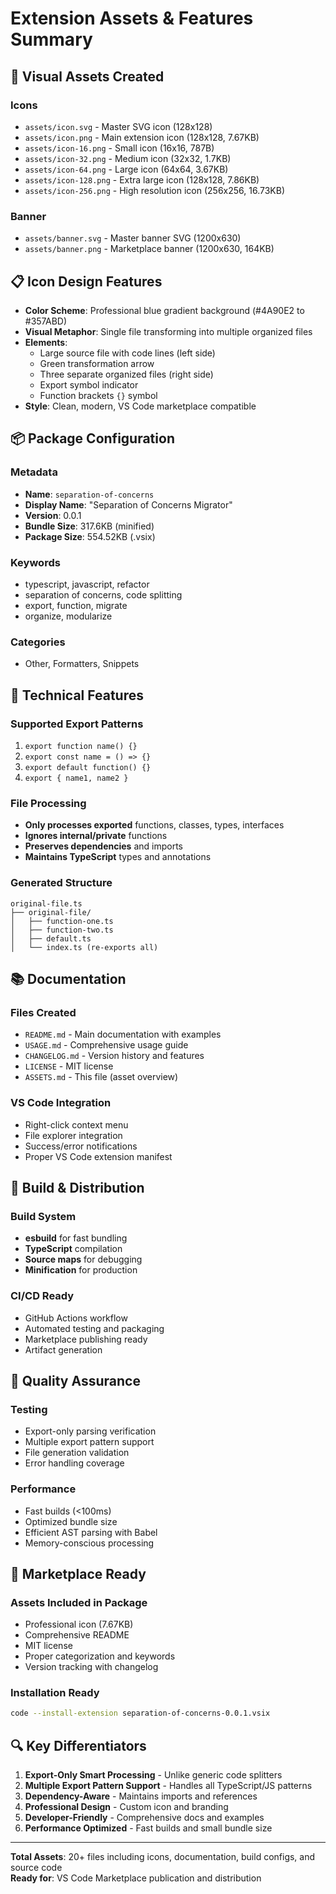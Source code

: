 # Extension Assets & Features Summary

## 🎨 Visual Assets Created

### Icons
- `assets/icon.svg` - Master SVG icon (128x128)
- `assets/icon.png` - Main extension icon (128x128, 7.67KB)
- `assets/icon-16.png` - Small icon (16x16, 787B)
- `assets/icon-32.png` - Medium icon (32x32, 1.7KB)
- `assets/icon-64.png` - Large icon (64x64, 3.67KB)
- `assets/icon-128.png` - Extra large icon (128x128, 7.86KB)
- `assets/icon-256.png` - High resolution icon (256x256, 16.73KB)

### Banner
- `assets/banner.svg` - Master banner SVG (1200x630)
- `assets/banner.png` - Marketplace banner (1200x630, 164KB)

## 📋 Icon Design Features
- **Color Scheme**: Professional blue gradient background (#4A90E2 to #357ABD)
- **Visual Metaphor**: Single file transforming into multiple organized files
- **Elements**:
  - Large source file with code lines (left side)
  - Green transformation arrow
  - Three separate organized files (right side)
  - Export symbol indicator
  - Function brackets `{}` symbol
- **Style**: Clean, modern, VS Code marketplace compatible

## 📦 Package Configuration

### Metadata
- **Name**: `separation-of-concerns`
- **Display Name**: "Separation of Concerns Migrator"
- **Version**: 0.0.1
- **Bundle Size**: 317.6KB (minified)
- **Package Size**: 554.52KB (.vsix)

### Keywords
- typescript, javascript, refactor
- separation of concerns, code splitting
- export, function, migrate
- organize, modularize

### Categories
- Other, Formatters, Snippets

## 🔧 Technical Features

### Supported Export Patterns
1. `export function name() {}`
2. `export const name = () => {}`
3. `export default function() {}`
4. `export { name1, name2 }`

### File Processing
- **Only processes exported** functions, classes, types, interfaces
- **Ignores internal/private** functions
- **Preserves dependencies** and imports
- **Maintains TypeScript** types and annotations

### Generated Structure
```
original-file.ts
├── original-file/
│   ├── function-one.ts
│   ├── function-two.ts
│   ├── default.ts
│   └── index.ts (re-exports all)
```

## 📚 Documentation

### Files Created
- `README.md` - Main documentation with examples
- `USAGE.md` - Comprehensive usage guide
- `CHANGELOG.md` - Version history and features
- `LICENSE` - MIT license
- `ASSETS.md` - This file (asset overview)

### VS Code Integration
- Right-click context menu
- File explorer integration  
- Success/error notifications
- Proper VS Code extension manifest

## 🚀 Build & Distribution

### Build System
- **esbuild** for fast bundling
- **TypeScript** compilation
- **Source maps** for debugging
- **Minification** for production

### CI/CD Ready
- GitHub Actions workflow
- Automated testing and packaging
- Marketplace publishing ready
- Artifact generation

## 🎯 Quality Assurance

### Testing
- Export-only parsing verification
- Multiple export pattern support
- File generation validation
- Error handling coverage

### Performance
- Fast builds (<100ms)
- Optimized bundle size
- Efficient AST parsing with Babel
- Memory-conscious processing

## 📝 Marketplace Ready

### Assets Included in Package
- Professional icon (7.67KB)
- Comprehensive README
- MIT license
- Proper categorization and keywords
- Version tracking with changelog

### Installation Ready
```bash
code --install-extension separation-of-concerns-0.0.1.vsix
```

## 🔍 Key Differentiators

1. **Export-Only Smart Processing** - Unlike generic code splitters
2. **Multiple Export Pattern Support** - Handles all TypeScript/JS patterns  
3. **Dependency-Aware** - Maintains imports and references
4. **Professional Design** - Custom icon and branding
5. **Developer-Friendly** - Comprehensive docs and examples
6. **Performance Optimized** - Fast builds and small bundle size

---

**Total Assets**: 20+ files including icons, documentation, build configs, and source code  
**Ready for**: VS Code Marketplace publication and distribution
